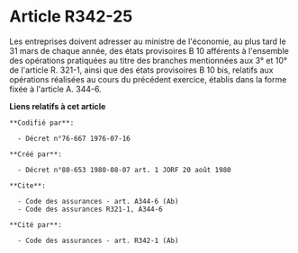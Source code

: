 # Article R342-25

Les entreprises doivent adresser au ministre de l'économie, au plus tard le 31 mars de chaque année, des états provisoires B
10 afférents à l'ensemble des opérations pratiquées au titre des branches mentionnées aux 3° et 10° de l'article R. 321-1,
ainsi que des états provisoires B 10 bis, relatifs aux opérations réalisées au cours du précédent exercice, établis dans la
forme fixée à l'article A. 344-6.

**Liens relatifs à cet article**

	**Codifié par**:

	  - Décret n°76-667 1976-07-16

	**Créé par**:

	  - Décret n°80-653 1980-08-07 art. 1 JORF 20 août 1980

	**Cite**:

	  - Code des assurances - art. A344-6 (Ab)
	  - Code des assurances R321-1, A344-6

	**Cité par**:

	  - Code des assurances - art. R342-1 (Ab)
